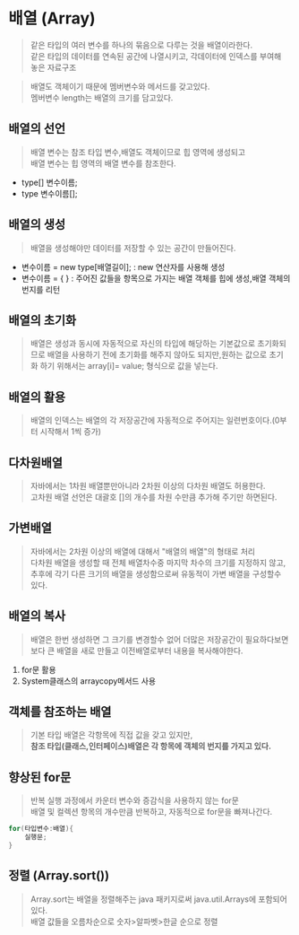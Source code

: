 # 배열 (Array)
>같은 타입의 여러 변수를 하나의 묶음으로 다루는 것을 배열이라한다.<br>같은 타입의 데이터를 연속된 공간에 나열시키고, 각데이터에 인덱스를 부여해 놓은 자료구조

>배열도 객체이기 때문에 멤버변수와 메서드를 갖고있다.<br>멤버변수 length는 배열의 크기를 담고있다.
## 배열의 선언
>배열 변수는 참조 타입 변수,배열도 객체이므로 힙 영역에 생성되고<br>배열 변수는 힙 영역의 배열 변수를 참조한다.
- type[] 변수이름;
- type 변수이름[];

## 배열의 생성
>배열을 생성해야만 데이터를 저장할 수 있는 공간이 만들어진다.
- 변수이름 = new type[배열길이]; : new 연산자를 사용해 생성
- 변수이름 = { } : 주어진 값들을 항목으로 가지는 배열 객체를 힙에 생성,배열 객체의 번지를 리턴

## 배열의 초기화
>배열은 생성과 동시에 자동적으로 자신의 타입에 해당하는 기본값으로 초기화되므로 배열을 사용하기 전에 초기화를 해주지 않아도 되지만,원하는 값으로 초기화 하기 위해서는 array[i]= value; 형식으로 값을 넣는다.

## 배열의 활용
>배열의 인덱스는 배열의 각 저장공간에 자동적으로 주어지는 일련번호이다.(0부터 시작해서 1씩 증가)

## 다차원배열
>자바에서는 1차원 배열뿐만아니라 2차원 이상의 다차원 배열도 허용한다.<br>고차원 배열 선언은 대괄호 []의 개수를 차원 수만큼 추가해 주기만 하면된다.

## 가변배열
>자바에서는 2차원 이상의 배열에 대해서 "배열의 배열"의 형태로 처리<br>다차원 배열을 생성할 때 전체 배열차수중 마지막 차수의 크기를 지정하지 않고, 추후에 각기 다른 크기의 배열을 생성함으로써 유동적이 가변 배열을 구성할수 있다.

## 배열의 복사
>배열은 한번 생성하면 그 크기를 변경할수 없어 더많은 저장공간이 필요하다보면 보다 큰 배열을 새로 만들고 이전배열로부터 내용을 복사해야한다.
1. for문 활용
2. System클래스의 arraycopy메서드 사용

## 객체를 참조하는 배열
>기본 타입 배열은 각항목에 직접 값을 갖고 있지만,<br> **참조 타입(클래스,인터페이스)배열은 각 항목에 객체의 번지를 가지고 있다.**

## 향상된 for문
>반복 실행 과정에서 카운터 변수와 증감식을 사용하지 않는 for문<br>배열 및 컬렉션 항목의 개수만큼 반복하고, 자동적으로 for문을 빠져나간다.
```java
for(타입변수:배열){
    실행문;
}
```
## 정렬 (Array.sort())
>Array.sort는 배열을 정렬해주는 java 패키지로써 java.util.Arrays에 포함되어 있다.<br>배열 값들을 오름차순으로 숫자>알파벳>한글 순으로 정렬
